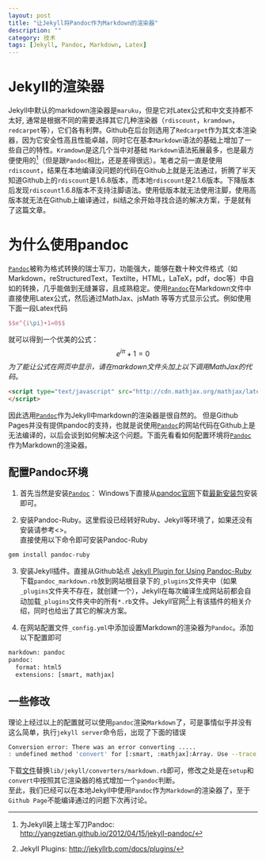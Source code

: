 ```yaml
---
layout: post
title: "让Jekyll将Pandoc作为Markdown的渲染器"
description: ""
category: 技术
tags: [Jekyll, Pandoc, Markdown, Latex]
---
```


<script type="text/javascript" src="http://cdn.mathjax.org/mathjax/latest/MathJax.js?config=TeX-AMS-MML_HTMLorMML">
</script>

# Jekyll的渲染器
Jekyll中默认的markdown渲染器是`maruku`，但是它对Latex公式和中文支持都不太好, 通常是根据不同的需要选择其它几种渲染器（`rdiscount`，`kramdown`，`redcarpet`等），它们各有利弊。Github在后台则选用了`Redcarpet`作为其文本渲染器，因为它安全性高且性能卓越，同时它在基本`Markdown`语法的基础上增加了一些自己的特性。`Kramdown`是这几个当中对基础 `Markdown`语法拓展最多，也是最方便使用的[^yangzetian]（但是跟`Pandoc`相比，还是差得很远）。笔者之前一直是使用`rdiscount`，结果在本地编译没问题的代码在Github上就是无法通过，折腾了半天知道Github上的`rdiscount`是1.6.8版本，而本地`rdiscount`是2.1.6版本。下降版本后发现`rdiscount`1.6.8版本不支持注脚语法。使用低版本就无法使用注脚，使用高版本就无法在Github上编译通过，纠结之余开始寻找合适的解决方案，于是就有了这篇文章。

# 为什么使用pandoc
[`Pandoc`](http://johnmacfarlane.net/pandoc)被称为格式转换的瑞士军刀，功能强大，能够在数十种文件格式（如Markdown，reStructuredText，Textilte，HTML，LaTeX，pdf，doc等）中自如的转换，几乎能做到无缝兼容，且成熟稳定。使用[`Pandoc`](http://johnmacfarlane.net/pandoc)在Markdown文件中直接使用Latex公式，然后通过MathJax、jsMath 等等方式显示公式。例如使用下面一段Latex代码

~~~~ latex
$$e^{i\pi}+1=0$$
~~~~

就可以得到一个优美的公式：
$$e^{i\pi}+1=0$$
*为了能让公式在网页中显示，请在markdown文件头加上以下调用MathJax的代码。*

~~~~ html
<script type="text/javascript" src="http://cdn.mathjax.org/mathjax/latest/MathJax.js?config=TeX-AMS-MML_HTMLorMML">
</script>
~~~~

因此选用[`Pandoc`](http://johnmacfarlane.net/pandoc)作为Jekyll中markdown的渲染器是很自然的。
但是Github Pages并没有提供pandoc的支持，也就是说使用[`Pandoc`](http://johnmacfarlane.net/pandoc)的网站代码在Github上是无法编译的，以后会谈到如何解决这个问题。下面先看看如何配置环境将[`Pandoc`](http://johnmacfarlane.net/pandoc)作为Markdown的渲染器。

## 配置Pandoc环境
1. 首先当然是安装[`Pandoc`](http://johnmacfarlane.net/pandoc)：
Windows下直接从[pandoc官网](http://johnmacfarlane.net/pandoc/)下载[最新安装包](http://code.google.com/p/pandoc/downloads/)安装即可。

2. 安装Pandoc-Ruby。这里假设已经转好Ruby、Jekyll等环境了，如果还没有安装请参考<>。  
直接使用以下命令即可安装Pandoc-Ruby

~~~~ bash
gem install pandoc-ruby
~~~~

3. 安装Jekyll插件。直接从Github站点
[Jekyll Plugin for Using Pandoc-Ruby](https://github.com/dsanson/jekyll-pandoc-plugin)下载`pandoc_markdown.rb`放到网站根目录下的`_plugins`文件夹中（如果`_plugins`文件夹不存在，就创建一个），Jekyll在每次编译生成网站前都会自动加载`_plugins`文件夹中的所有`*.rb`文件。Jekyll官网[^jekyll_plugins]上有该插件的相关介绍，同时也给出了其它的解决方案。

4. 在网站配置文件`_config.yml`中添加设置Markdown的渲染器为`Pandoc`。添加以下配置即可

~~~~ bash
markdown: pandoc
pandoc:
  format: html5
  extensions: [smart, mathjax]
~~~~

## 一些修改
理论上经过以上的配置就可以使用`pandoc`渲染`Markdown`了，可是事情似乎并没有这么简单，执行`jekyll server`命令后，出现了下面的错误

~~~~ bash
Conversion error: There was an error converting .....
: undefined method 'convert' for [:smart, :mathjax]:Array. Use --trace to view backtrace
~~~~

下载[文件](/assets/share/markdown.rb)替换`lib/jekyll/converters/markdown.rb`即可，修改之处是在`setup`和`convert`中按照其它渲染器的格式增加一个`pandoc`判断。  
至此，我们已经可以在本地Jekyll中使用`Pandoc`作为`Markdown`的渲染器了，至于`Github Page`不能编译通过的问题下次再讨论。

[^yangzetian]: 为Jekyll装上瑞士军刀Pandoc: <http://yangzetian.github.io/2012/04/15/jekyll-pandoc/>
[^jekyll_plugins]: Jekyll Plugins: <http://jekyllrb.com/docs/plugins/>